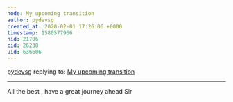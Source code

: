 ```yaml
---
node: My upcoming transition
author: pydevsg
created_at: 2020-02-01 17:26:06 +0000
timestamp: 1580577966
nid: 21706
cid: 26238
uid: 636606
---
```




[pydevsg](../profile/pydevsg) replying to: [My upcoming transition](../notes/warren/12-09-2019/my-upcoming-transition)

----
All the best , have a great journey ahead Sir